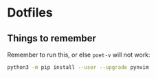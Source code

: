 # Dotfiles

## Things to remember

Remember to run this, or else `poet-v` will not work:

```bash
python3 -m pip install --user --upgrade pynvim
```
